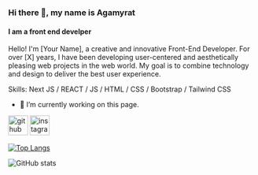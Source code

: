 ### Hi there 👋, my name is Agamyrat
#### I am a front end develper
Hello! I'm [Your Name], a creative and innovative Front-End Developer. For over [X] years, I have been developing user-centered and aesthetically pleasing web projects in the web world. My goal is to combine technology and design to deliver the best user experience.

Skills: Next JS / REACT / JS / HTML / CSS / Bootstrap / Tailwind CSS

- 🔭 I’m currently working on this page. 


[<img src='https://cdn.jsdelivr.net/npm/simple-icons@3.0.1/icons/github.svg' alt='github' height='40'>](https://github.com/Agamyrat-Yomudow)  [<img src='https://cdn.jsdelivr.net/npm/simple-icons@3.0.1/icons/instagram.svg' alt='instagram' height='40'>](https://www.instagram.com/agamyrat_00/)  

[![Top Langs](https://github-readme-stats.vercel.app/api/top-langs/?username=Agamyrat-Yomudow)](https://github.com/anuraghazra/github-readme-stats)

![GitHub stats](https://github-readme-stats.vercel.app/api?username=Agamyrat-Yomudow&show_icons=true)  


